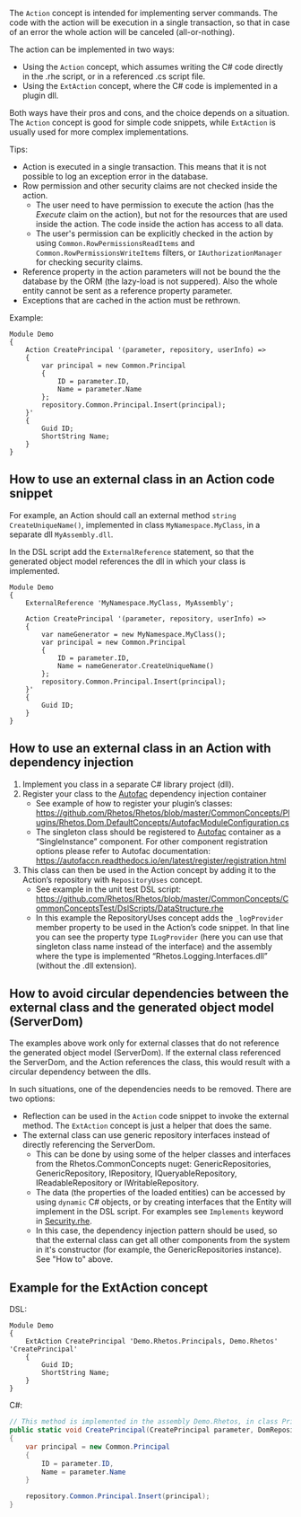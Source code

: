 The `Action` concept is intended for implementing server commands. The code with the action will be execution in a single transaction, so that in case of an error the whole action will be canceled (all-or-nothing).

The action can be implemented in two ways:

* Using the `Action` concept, which assumes writing the C# code directly in the .rhe script, or in a referenced .cs script file.
* Using the `ExtAction` concept, where the C# code is implemented in a plugin dll.

Both ways have their pros and cons, and the choice depends on a situation. The `Action` concept is good for simple code snippets, while `ExtAction` is usually used for more complex implementations.

Tips:

* Action is executed in a single transaction. This means that it is not possible to log an exception error in the database.
* Row permission and other security claims are not checked inside the action.
  * The user need to have permission to execute the action (has the *Execute* claim on the action),
      but not for the resources that are used inside the action. The code inside the action has access to all data.
  * The user's permission can be explicitly checked in the action by using `Common.RowPermissionsReadItems`
      and `Common.RowPermissionsWriteItems` filters, or `IAuthorizationManager` for checking security claims.
* Reference property in the action parameters will not be bound the the database by the ORM (the lazy-load is not suppered).
  Also the whole entity cannot be sent as a reference property parameter.
* Exceptions that are cached in the action must be rethrown.

Example:

```
Module Demo
{
    Action CreatePrincipal '(parameter, repository, userInfo) =>
    {
        var principal = new Common.Principal
        {
            ID = parameter.ID,
            Name = parameter.Name
        };
        repository.Common.Principal.Insert(principal);
    }'
    {
        Guid ID;
        ShortString Name;
    }
}
```

## How to use an external class in an Action code snippet

For example, an Action should call an external method `string CreateUniqueName()`, implemented in class `MyNamespace.MyClass`, in a separate dll `MyAssembly.dll`.

In the DSL script add the `ExternalReference` statement, so that the generated object model references the dll in which your class is implemented.

```
Module Demo
{
    ExternalReference 'MyNamespace.MyClass, MyAssembly';

    Action CreatePrincipal '(parameter, repository, userInfo) =>
    {
        var nameGenerator = new MyNamespace.MyClass();
        var principal = new Common.Principal
        {
            ID = parameter.ID,
            Name = nameGenerator.CreateUniqueName()
        };
        repository.Common.Principal.Insert(principal);
    }'
    {
        Guid ID;
    }
}
```

## How to use an external class in an Action with dependency injection

1. Implement you class in a separate C# library project (dll).
2. Register your class to the [Autofac](https://autofac.org/) dependency injection container
    * See example of how to register your plugin’s classes: <https://github.com/Rhetos/Rhetos/blob/master/CommonConcepts/Plugins/Rhetos.Dom.DefaultConcepts/AutofacModuleConfiguration.cs>
    * The singleton class should be registered to [Autofac](https://autofac.org/) container as a “SingleInstance” component. For other component registration options please refer to Autofac documentation: <https://autofaccn.readthedocs.io/en/latest/register/registration.html>
3. This class can then be used in the Action concept by adding it to the Action’s repository with `RepositoryUses` concept.
    * See example in the unit test DSL script: <https://github.com/Rhetos/Rhetos/blob/master/CommonConcepts/CommonConceptsTest/DslScripts/DataStructure.rhe>
    * In this example the RepositoryUses concept adds the `_logProvider` member property to be used in the Action’s code snippet. In that line you can see the property type `ILogProvider` (here you can use that singleton class name instead of the interface) and the assembly where the type is implemented “Rhetos.Logging.Interfaces.dll” (without the .dll extension).

## How to avoid circular dependencies between the external class and the generated object model (ServerDom)

The examples above work only for external classes that do not reference the generated object model (ServerDom).
If the external class referenced the ServerDom, and the Action references the class, this would result with a circular dependency between the dlls.

In such situations, one of the dependencies needs to be removed. There are two options:

* Reflection can be used in the `Action` code snippet to invoke the external method. The `ExtAction` concept is just a helper that does the same.
* The external class can use generic repository interfaces instead of directly referencing the ServerDom.
  * This can be done by using some of the helper classes and interfaces from the Rhetos.CommonConcepts nuget: GenericRepositories, GenericRepository, IRepository, IQueryableRepository, IReadableRepository or IWritableRepository.
  * The data (the properties of the loaded entities) can be accessed by using `dynamic` C# objects, or by creating interfaces that the Entity will implement in the DSL script. For examples see `Implements` keyword in [Security.rhe](https://github.com/Rhetos/Rhetos/blob/master/CommonConcepts/DslScripts/Security.rhe).
  * In this case, the dependency injection pattern should be used, so that the external class can get all other components from the system in it's constructor (for example, the GenericRepositories instance). See "How to" above.

## Example for the ExtAction concept

DSL:

```
Module Demo
{
    ExtAction CreatePrincipal 'Demo.Rhetos.Principals, Demo.Rhetos' 'CreatePrincipal'
    {
        Guid ID;
        ShortString Name;
    }
}
```

C#:

```CS
// This method is implemented in the assembly Demo.Rhetos, in class Principals.
public static void CreatePrincipal(CreatePrincipal parameter, DomRepository repository, IUserInfo userInfo)
{
    var principal = new Common.Principal
    {
        ID = parameter.ID,
        Name = parameter.Name
    }

    repository.Common.Principal.Insert(principal);
}
```
